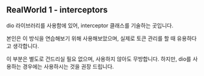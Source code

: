 ## RealWorld 1 - interceptors

dio 라이브러리를 사용함에 있어, interceptor 클래스를 기술하는 곳입니다.

본인은 이 방식을 연습해보기 위해 사용해보았으며, 실제로 토큰 관리를 할 때 유용하다고 생각합니다.

이 부분은 별도로 건드리실 필요 없으며, 사용하지 않아도 무방합니다.
하지만, dio를 사용하는 경우에는 사용하시는 것을 권장 드립니다.
